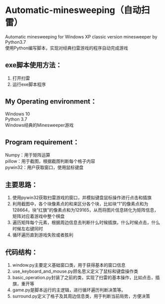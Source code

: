 # Automatic-minesweeping（自动扫雷）
Automatic minesweeping for Windows XP classic version minesweeper by Python3.7  
使用Python编写脚本，实现对经典扫雷游戏的程序自动完成游戏

## exe脚本使用方法：
1. 打开扫雷
2. 运行exe脚本程序

## My Operating environment：
Windows 10  
Python 3.7  
Windows经典的Minesweeper游戏  

## Program requirement： 
Numpy：用于矩阵运算  
pillow：用于截图，根据截图判断每个格子内容  
pywin32：用户获取窗口，使用鼠标键盘  

## 主要思路：  
1. 使用pywin32获取扫雷游戏的窗口，并模拟键盘鼠标操作进行点击和插旗  
2. 利用截图中，各个块像素点的和来区分各个块，比如块“1”的像素点和为128664，块“红旗”的像素点和为129165，从而将图片信息转化为矩阵信息，矩阵对应着游戏中整个棋盘  
3. 遍历矩阵每个元素，根据周边信息去判断什么时候插旗，什么时候点击，什么时候左右键同时  
4. 循环遍历直到游戏失败或者胜利  

## 代码结构：
1. window.py主要定义基础窗口类，用于获得基本的窗口信息  
2. use_keyboard_and_mouse.py顾名思义定义了鼠标和键盘操作类  
3. basic_operation.py封装了之前的类，实现了扫雷的基本操作，比如点击，插旗，重开等  
4. game.py是脚本运行的主逻辑，进行循环遍历判断决策等。  
5. surround.py定义了格子及其周边信息类，用于判断当前局势，方便决策   
